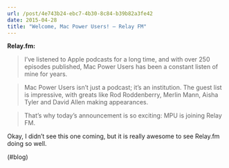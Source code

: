 ```yaml
---
url: /post/4e743b24-ebc7-4b30-8c84-b39b82a3fe42
date: 2015-04-28
title: "Welcome, Mac Power Users! — Relay FM"
---
```


**Relay.fm:**



> I&#8217;ve listened to Apple podcasts for a long time, and with over 250 episodes published, Mac Power Users has been a constant listen of mine for years.

> 

> Mac Power Users isn&#8217;t just a podcast; it&#8217;s an institution. The guest list is impressive, with greats like Rod Roddenberry, Merlin Mann, Aisha Tyler and David Allen making appearances.

> 

> That&#8217;s why today&#8217;s announcement is so exciting: MPU is joining Relay FM. 



Okay, I didn&#8217;t see this one coming, but it is really awesome to see Relay.fm doing so well.



(#blog)